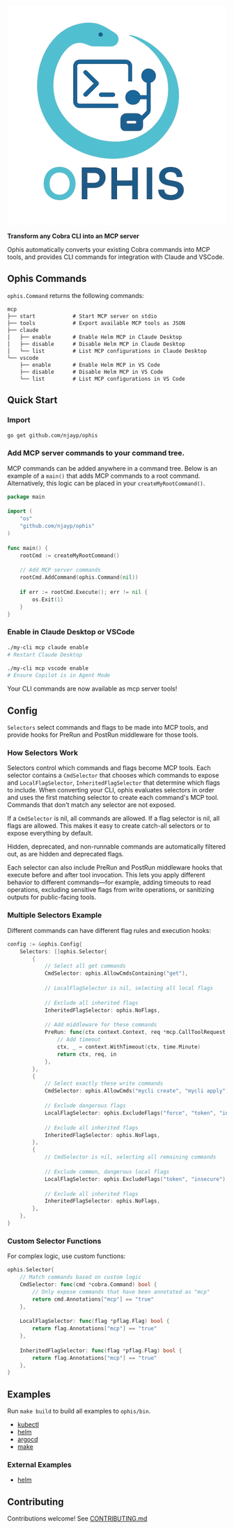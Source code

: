 ![Project Logo](./logo.png)

**Transform any Cobra CLI into an MCP server**

Ophis automatically converts your existing Cobra commands into MCP tools, and provides CLI commands for integration with Claude and VSCode.

## Ophis Commands

`ophis.Command` returns the following commands:

```
mcp
├── start            # Start MCP server on stdio
├── tools            # Export available MCP tools as JSON
├── claude
│   ├── enable       # Enable Helm MCP in Claude Desktop
│   ├── disable      # Disable Helm MCP in Claude Desktop
│   └── list         # List MCP configurations in Claude Desktop
└── vscode
    ├── enable       # Enable Helm MCP in VS Code
    ├── disable      # Disable Helm MCP in VS Code
    └── list         # List MCP configurations in VS Code
```

## Quick Start

### Import

```bash
go get github.com/njayp/ophis
```

### Add MCP server commands to your command tree.

MCP commands can be added anywhere in a command tree. Below is an example of a `main()` that adds MCP commands to a root command. Alternatively, this logic can be placed in your `createMyRootCommand()`.

```go
package main

import (
    "os"
    "github.com/njayp/ophis"
)

func main() {
    rootCmd := createMyRootCommand()
    
    // Add MCP server commands
    rootCmd.AddCommand(ophis.Command(nil))
    
    if err := rootCmd.Execute(); err != nil {
        os.Exit(1)
    }
}
```

### Enable in Claude Desktop or VSCode

```bash
./my-cli mcp claude enable
# Restart Claude Desktop
```

```bash
./my-cli mcp vscode enable
# Ensure Copilot is in Agent Mode
```

Your CLI commands are now available as mcp server tools!

## Config

`Selectors` select commands and flags to be made into MCP tools, and provide hooks for PreRun and PostRun middleware for those tools.

### How Selectors Work

Selectors control which commands and flags become MCP tools. Each selector contains a `CmdSelector` that chooses which commands to expose and `LocalFlagSelector`, `InheritedFlagSelector` that determine which flags to include. When converting your CLI, ophis evaluates selectors in order and uses the first matching selector to create each command's MCP tool. Commands that don't match any selector are not exposed.

If a `CmdSelector` is nil, all commands are allowed. If a flag selector is nil, all flags are allowed. This makes it easy to create catch-all selectors or to expose everything by default.

Hidden, deprecated, and non-runnable commands are automatically filtered out, as are hidden and deprecated flags.

Each selector can also include PreRun and PostRun middleware hooks that execute before and after tool invocation. This lets you apply different behavior to different commands—for example, adding timeouts to read operations, excluding sensitive flags from write operations, or sanitizing outputs for public-facing tools.

### Multiple Selectors Example

Different commands can have different flag rules and execution hooks:

```go
config := &ophis.Config{
    Selectors: []ophis.Selector{
        {
            // Select all get commands
            CmdSelector: ophis.AllowCmdsContaining("get"),

            // LocalFlagSelector is nil, selecting all local flags

            // Exclude all inherited flags
            InheritedFlagSelector: ophis.NoFlags,

            // Add middleware for these commands
            PreRun: func(ctx context.Context, req *mcp.CallToolRequest, in bridge.CmdToolInput) (context.Context, *mcp.CallToolRequest, bridge.CmdToolInput) {
                // Add timeout
                ctx, _ = context.WithTimeout(ctx, time.Minute)
                return ctx, req, in
            },
        },
        {
            // Select exactly these write commands
            CmdSelector: ophis.AllowCmds("mycli create", "mycli apply"),
            
            // Exclude dangerous flags
            LocalFlagSelector: ophis.ExcludeFlags("force", "token", "insecure"),

            // Exclude all inherited flags
            InheritedFlagSelector: ophis.NoFlags,
        },
        {
            // CmdSelector is nil, selecting all remaining commands

            // Exclude common, dangerous local flags
            LocalFlagSelector: ophis.ExcludeFlags("token", "insecure"),

            // Exclude all inherited flags
            InheritedFlagSelector: ophis.NoFlags,
        },
    },
}
```

### Custom Selector Functions

For complex logic, use custom functions:

```go
ophis.Selector{
    // Match commands based on custom logic
    CmdSelector: func(cmd *cobra.Command) bool {
        // Only expose commands that have been annotated as "mcp"
        return cmd.Annotations["mcp"] == "true"
    },

    LocalFlagSelector: func(flag *pflag.Flag) bool {
        return flag.Annotations["mcp"] == "true"
    },

    InheritedFlagSelector: func(flag *pflag.Flag) bool {
        return flag.Annotations["mcp"] == "true"
    },
}
```

## Examples

Run `make build` to build all examples to `ophis/bin`.

- [kubectl](./examples/kubectl/)
- [helm](./examples/helm/)
- [argocd](./examples/argocd/)
- [make](./examples/make/)

### External Examples

- [helm](https://github.com/njayp/helm)

## Contributing

Contributions welcome! See [CONTRIBUTING.md](CONTRIBUTING.md)